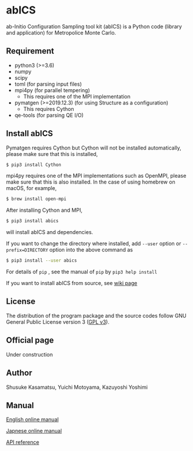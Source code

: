 # abICS
ab-Initio Configuration Sampling tool kit (abICS) is a Python code (library and application) for Metropolice Monte Carlo.

## Requirement

- python3 (>=3.6)
- numpy
- scipy
- toml (for parsing input files)
- mpi4py (for parallel tempering)
  - This requires one of the MPI implementation
- pymatgen (>=2019.12.3) (for using Structure as a configuration)
  - This requires Cython
- qe-tools (for parsing QE I/O)

## Install abICS

Pymatgen requires Cython but Cython will not be installed automatically,
please make sure that this is installed,

``` bash
$ pip3 install Cython
```

mpi4py requires one of the MPI implementations such as OpenMPI,
please make sure that this is also installed.
In the case of using homebrew on macOS, for example,

``` bash
$ brew install open-mpi
```

After installing Cython and MPI,

``` bash
$ pip3 install abics
```

will install abICS and dependencies.

If you want to change the directory where installed,
add `--user` option or `--prefix=DIRECTORY` option into the above command as

``` bash
$ pip3 install --user abics
```

For details of `pip` , see the manual of `pip` by `pip3 help install`

If you want to install abICS from source, see [wiki page](https://github.com/issp-center-dev/abICS/wiki/Install)

## License

The distribution of the program package and the source codes follow GNU General Public License version 3 ([GPL v3](http://www.gnu.org/licenses/gpl-3.0.en.html)). 

## Official page

Under construction

## Author

Shusuke Kasamatsu, Yuichi Motoyama, Kazuyoshi Yoshimi

## Manual

[English online manual](https://issp-center-dev.github.io/abICS/docs/master/en/html/index.html)

[Japnese online manual](https://issp-center-dev.github.io/abICS/docs/master/ja/html/index.html)

[API reference](https://issp-center-dev.github.io/abICS/docs/api/master/html/index.html)
